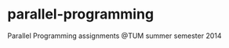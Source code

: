 parallel-programming
====================

Parallel Programming assignments @TUM summer semester 2014
